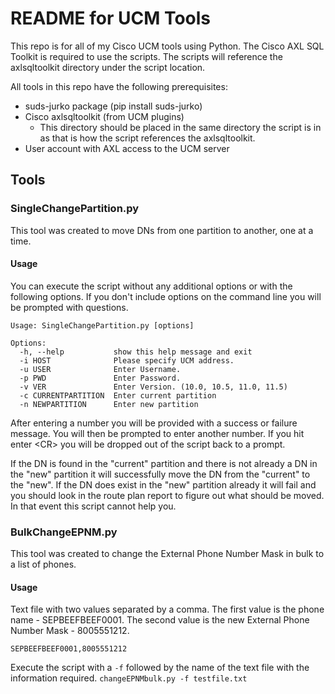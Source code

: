 # README for UCM Tools #

This repo is for all of my Cisco UCM tools using Python.
The Cisco AXL SQL Toolkit is required to use the scripts. The scripts will reference the axlsqltoolkit directory under the script location.

All tools in this repo have the following prerequisites:

* suds-jurko package (pip install suds-jurko)
* Cisco axlsqltoolkit (from UCM plugins)
    * This directory should be placed in the same directory the script is in as that is how the script references the axlsqltoolkit.
* User account with AXL access to the UCM server


## Tools ##

### SingleChangePartition.py

This tool was created to move DNs from one partition to another, one at a time.

#### Usage

You can execute the script without any additional options or with the following options. If you don't include options on the command line you will be prompted with questions.

```
Usage: SingleChangePartition.py [options]

Options:
  -h, --help           show this help message and exit
  -i HOST              Please specify UCM address.
  -u USER              Enter Username.
  -p PWD               Enter Password.
  -v VER               Enter Version. (10.0, 10.5, 11.0, 11.5)
  -c CURRENTPARTITION  Enter current partition
  -n NEWPARTITION      Enter new partition
```

After entering a number you will be provided with a success or failure message. You will then be prompted to enter another number. If you hit enter <CR\> you will be dropped out of the script back to a prompt.

If the DN is found in the "current" partition and there is not already a DN in the "new" partition it will successfully move the DN from the "current" to the "new". If the DN does exist in the "new" partition already it will fail and you should look in the route plan report to figure out what should be moved. In that event this script cannot help you.


### BulkChangeEPNM.py

This tool was created to change the External Phone Number Mask in bulk to a list of phones.

#### Usage

Text file with two values separated by a comma.
The first value is the phone name - SEPBEEFBEEF0001.
The second value is the new External Phone Number Mask - 8005551212.

```
SEPBEEFBEEF0001,8005551212
```

Execute the script with a `-f` followed by the name of the text file with the information required.
`changeEPNMbulk.py -f testfile.txt`



